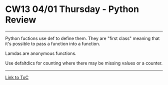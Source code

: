 # CW13 04/01 Thursday - Python Review
---
Python fuctions use def to define them. They are "first class" meaning that it's possible to pass a function into a function.

Lamdas are anonymous functions.

Use defaltdics for counting where there may be missing values or a counter.

---
[Link to ToC](https://github.com/rafkruczkowski/journal)
